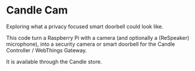 # Candle Cam

Exploring what a privacy focused smart doorbell could look like.

This code turn a Raspberry Pi with a camera (and optionally a (ReSpeaker) microphone), into a security camera or smart doorbell for the Candle Controller / WebThings Gateway.


It is available through the Candle store.
